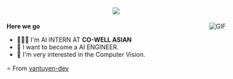 <link rel="stylesheet" type="text/css" href="./style.css" />

<h1 align="center">
  <a href="#">
    <img align="center" src="https://readme-typing-svg.herokuapp.com?font=Fira+Code&size=15&duration=3000&pause=1000&color=26C2F7&width=500&lines=Hi%2C+I+am+an+AI+Team+Leader.;I'm+passionate+about+Machine+Learning%2C+Research+and+...;particularly+interested++in+the+field+of+Computer+Vision." />
  </a>
  <br>
</h1>

<img align="right" alt="GIF" src="https://github.com/vantuyen-dev/vantuyen-dev/blob/main/cat-animatiom.gif" />

  **Here we go**

  - 👨🏻‍💻 I'm AI INTERN AT <strong>CO-WELL ASIAN</strong>
  - 💼 I want to become a AI ENGINEER.
  - 💬 I'm very interested in the Computer Vision.
  

⭐️ From [vantuyen-dev](https://github.com/vantuyen-dev)

